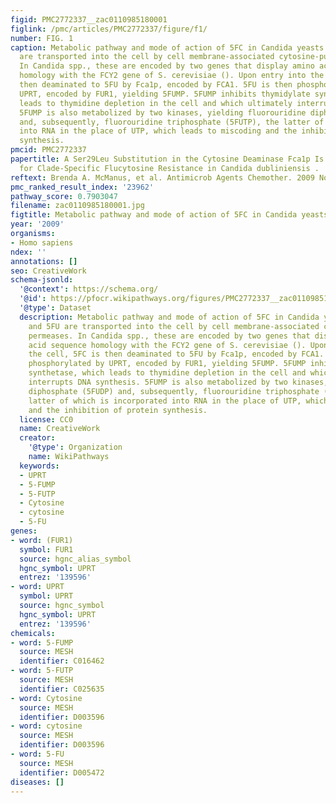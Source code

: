 ```yaml
---
figid: PMC2772337__zac0110985180001
figlink: /pmc/articles/PMC2772337/figure/f1/
number: FIG. 1
caption: Metabolic pathway and mode of action of 5FC in Candida yeasts. 5FC and 5FU
  are transported into the cell by cell membrane-associated cytosine-purine permeases.
  In Candida spp., these are encoded by two genes that display amino acid sequence
  homology with the FCY2 gene of S. cerevisiae (). Upon entry into the cell, 5FC is
  then deaminated to 5FU by Fca1p, encoded by FCA1. 5FU is then phosphorylated by
  UPRT, encoded by FUR1, yielding 5FUMP. 5FUMP inhibits thymidylate synthetase, which
  leads to thymidine depletion in the cell and which ultimately interrupts DNA synthesis.
  5FUMP is also metabolized by two kinases, yielding fluorouridine diphosphate (5FUDP)
  and, subsequently, fluorouridine triphosphate (5FUTP), the latter of which is incorporated
  into RNA in the place of UTP, which leads to miscoding and the inhibition of protein
  synthesis.
pmcid: PMC2772337
papertitle: A Ser29Leu Substitution in the Cytosine Deaminase Fca1p Is Responsible
  for Clade-Specific Flucytosine Resistance in Candida dubliniensis .
reftext: Brenda A. McManus, et al. Antimicrob Agents Chemother. 2009 Nov;53(11):4678-4685.
pmc_ranked_result_index: '23962'
pathway_score: 0.7903047
filename: zac0110985180001.jpg
figtitle: Metabolic pathway and mode of action of 5FC in Candida yeasts
year: '2009'
organisms:
- Homo sapiens
ndex: ''
annotations: []
seo: CreativeWork
schema-jsonld:
  '@context': https://schema.org/
  '@id': https://pfocr.wikipathways.org/figures/PMC2772337__zac0110985180001.html
  '@type': Dataset
  description: Metabolic pathway and mode of action of 5FC in Candida yeasts. 5FC
    and 5FU are transported into the cell by cell membrane-associated cytosine-purine
    permeases. In Candida spp., these are encoded by two genes that display amino
    acid sequence homology with the FCY2 gene of S. cerevisiae (). Upon entry into
    the cell, 5FC is then deaminated to 5FU by Fca1p, encoded by FCA1. 5FU is then
    phosphorylated by UPRT, encoded by FUR1, yielding 5FUMP. 5FUMP inhibits thymidylate
    synthetase, which leads to thymidine depletion in the cell and which ultimately
    interrupts DNA synthesis. 5FUMP is also metabolized by two kinases, yielding fluorouridine
    diphosphate (5FUDP) and, subsequently, fluorouridine triphosphate (5FUTP), the
    latter of which is incorporated into RNA in the place of UTP, which leads to miscoding
    and the inhibition of protein synthesis.
  license: CC0
  name: CreativeWork
  creator:
    '@type': Organization
    name: WikiPathways
  keywords:
  - UPRT
  - 5-FUMP
  - 5-FUTP
  - Cytosine
  - cytosine
  - 5-FU
genes:
- word: (FUR1)
  symbol: FUR1
  source: hgnc_alias_symbol
  hgnc_symbol: UPRT
  entrez: '139596'
- word: UPRT
  symbol: UPRT
  source: hgnc_symbol
  hgnc_symbol: UPRT
  entrez: '139596'
chemicals:
- word: 5-FUMP
  source: MESH
  identifier: C016462
- word: 5-FUTP
  source: MESH
  identifier: C025635
- word: Cytosine
  source: MESH
  identifier: D003596
- word: cytosine
  source: MESH
  identifier: D003596
- word: 5-FU
  source: MESH
  identifier: D005472
diseases: []
---
```

